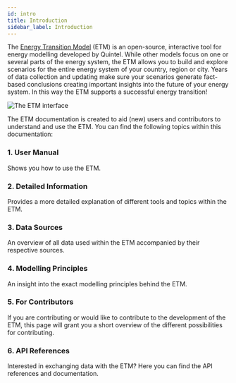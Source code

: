 ```yaml
---
id: intro
title: Introduction
sidebar_label: Introduction
---
```


The [Energy Transition Model](https://energytransitionmodel.com/?locale=en) (ETM) is an open-source, interactive tool for energy modelling developed by Quintel. While other models focus on one or several parts of the energy system, the ETM allows you to build and explore scenarios for the entire energy system of your country, region or city. Years of data collection and updating make sure your scenarios generate fact-based conclusions creating important insights into the future of your energy system. In this way the ETM supports a successful energy transition! 

![The ETM interface](/img/docs/etm.png)

The ETM documentation is created to aid (new) users and contributors to understand and use the ETM. You can find the following topics within this documentation:

### 1. User Manual
Shows you how to use the ETM. 

### 2. Detailed Information
Provides a more detailed explanation of different tools and topics within the ETM. 

### 3. Data Sources
An overview of all data used within the ETM accompanied by their respective sources. 

### 4. Modelling Principles
An insight into the exact modelling principles behind the ETM. 

### 5. For Contributors
If you are contributing or would like to contribute to the development of the ETM, this page will grant you a short overview of the different possibilities for contributing. 

### 6. API References
Interested in exchanging data with the ETM? Here you can find the API references and documentation. 




